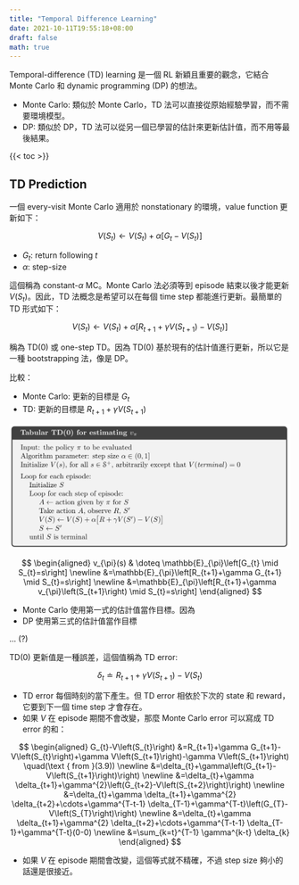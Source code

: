 ```yaml
---
title: "Temporal Difference Learning"
date: 2021-10-11T19:55:18+08:00
draft: false
math: true
---
```


Temporal-difference (TD) learning 是一個 RL 新穎且重要的觀念，它結合 Monte Carlo 和 dynamic programming (DP) 的想法。
- Monte Carlo: 類似於 Monte Carlo，TD 法可以直接從原始經驗學習，而不需要環境模型。
- DP: 類似於 DP，TD 法可以從另一個已學習的估計來更新估計值，而不用等最後結果。

{{< toc >}}

## TD Prediction

一個 every-visit Monte Carlo 適用於 nonstationary 的環境，value function 更新如下：

$$
V\left(S_{t}\right) \leftarrow V\left(S_{t}\right)+\alpha\left[G_{t}-V\left(S_{t}\right)\right]
$$
- $G_t$: return following $t$
- $\alpha$: step-size

這個稱為 constant-$\alpha$ MC。Monte Carlo 法必須等到 episode 結束以後才能更新 $V(S_t)$。因此，TD 法概念是希望可以在每個 time step 都能進行更新。最簡單的 TD 形式如下：

$$
V\left(S_{t}\right) \leftarrow V\left(S_{t}\right)+\alpha\left[R_{t+1}+\gamma V\left(S_{t+1}\right)-V\left(S_{t}\right)\right]
$$

稱為 TD(0) 或 one-step TD。因為 TD(0) 基於現有的估計值進行更新，所以它是一種 bootstrapping 法，像是 DP。

比較：
- Monte Carlo: 更新的目標是 $G_t$
- TD: 更新的目標是 $R_{t+1} + \gamma V(S_{t+1})$

![](td-0.png)


$$
\begin{aligned}
v_{\pi}(s) & \doteq \mathbb{E}_{\pi}\left[G_{t} \mid S_{t}=s\right] \newline
&=\mathbb{E}_{\pi}\left[R_{t+1}+\gamma G_{t+1} \mid S_{t}=s\right] \newline
&=\mathbb{E}_{\pi}\left[R_{t+1}+\gamma v_{\pi}\left(S_{t+1}\right) \mid S_{t}=s\right]
\end{aligned}
$$
- Monte Carlo 使用第一式的估計值當作目標。因為
- DP 使用第三式的估計值當作目標

... (?)

TD(0) 更新值是一種誤差，這個值稱為 TD error:

$$
\delta_{t} \doteq R_{t+1}+\gamma V\left(S_{t+1}\right)-V\left(S_{t}\right)
$$

- TD error 每個時刻的當下產生。但 TD error 相依於下次的 state 和 reward，它要到下一個 time step 才會存在。
- 如果 $V$ 在 episode 期間不會改變，那麼 Monte Carlo error 可以寫成 TD error 的和：

$$
\begin{aligned}
G_{t}-V\left(S_{t}\right) &=R_{t+1}+\gamma G_{t+1}-V\left(S_{t}\right)+\gamma V\left(S_{t+1}\right)-\gamma V\left(S_{t+1}\right) \quad(\text { from }(3.9)) \newline
&=\delta_{t}+\gamma\left(G_{t+1}-V\left(S_{t+1}\right)\right) \newline
&=\delta_{t}+\gamma \delta_{t+1}+\gamma^{2}\left(G_{t+2}-V\left(S_{t+2}\right)\right) \newline
&=\delta_{t}+\gamma \delta_{t+1}+\gamma^{2} \delta_{t+2}+\cdots+\gamma^{T-t-1} \delta_{T-1}+\gamma^{T-t}\left(G_{T}-V\left(S_{T}\right)\right) \newline
&=\delta_{t}+\gamma \delta_{t+1}+\gamma^{2} \delta_{t+2}+\cdots+\gamma^{T-t-1} \delta_{T-1}+\gamma^{T-t}(0-0) \newline
&=\sum_{k=t}^{T-1} \gamma^{k-t} \delta_{k}
\end{aligned}
$$

- 如果 $V$ 在 episode 期間會改變，這個等式就不精確，不過 step size 夠小的話還是很接近。
